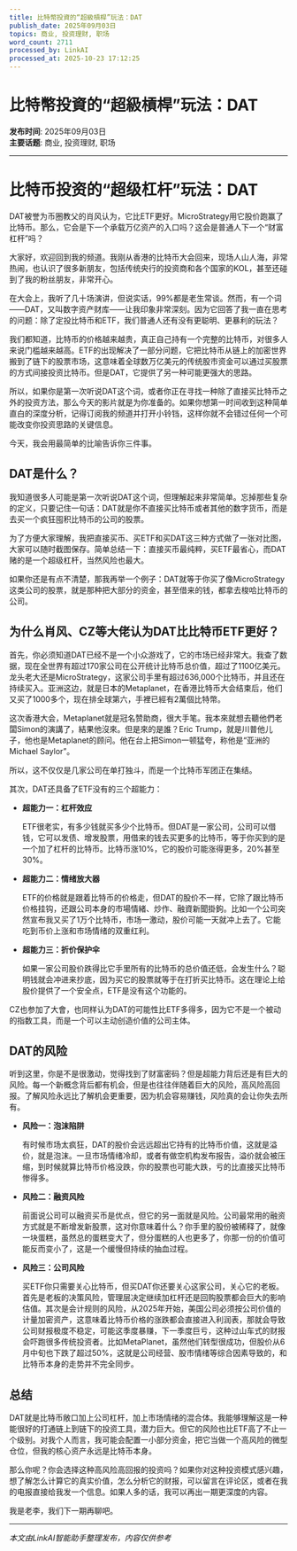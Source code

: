 ```yaml
---
title: 比特幣投資的“超級槓桿”玩法：DAT
publish_date: 2025年09月03日
topics: 商业, 投资理财, 职场
word_count: 2711
processed_by: LinkAI
processed_at: 2025-10-23 17:12:25
---
```


# 比特幣投資的“超級槓桿”玩法：DAT

**发布时间**: 2025年09月03日  
**主要话题**: 商业, 投资理财, 职场

---

# 比特币投资的“超级杠杆”玩法：DAT

DAT被誉为币圈教父的肖风认为，它比ETF更好。MicroStrategy用它股价跑赢了比特币。那么，它会是下一个承载万亿资产的入口吗？这会是普通人下一个“财富杠杆”吗？

大家好，欢迎回到我的频道。我刚从香港的比特币大会回来，现场人山人海，非常热闹，也认识了很多新朋友，包括传统央行的投资商和各个国家的KOL，甚至还碰到了我的粉丝朋友，非常开心。

在大会上，我听了几十场演讲，但说实话，99%都是老生常谈。然而，有一个词——DAT，又叫数字资产财库——让我印象非常深刻。因为它回答了我一直在思考的问题：除了定投比特币和ETF，我们普通人还有没有更聪明、更暴利的玩法？

我们都知道，比特币的价格越来越贵，真正自己持有一个完整的比特币，对很多人来说门槛越来越高。ETF的出现解决了一部分问题，它把比特币从链上的加密世界搬到了链下的股票市场，这意味着全球数万亿美元的传统股市资金可以通过买股票的方式间接投资比特币。但是DAT，它提供了另一种可能更强大的思路。

所以，如果你是第一次听说DAT这个词，或者你正在寻找一种除了直接买比特币之外的投资方法，那么今天的影片就是为你准备的。如果你想第一时间收到这种简单直白的深度分析，记得订阅我的频道并打开小铃铛，这样你就不会错过任何一个可能改变你投资思路的关键信息。

今天，我会用最简单的比喻告诉你三件事。

## DAT是什么？

我知道很多人可能是第一次听说DAT这个词，但理解起来非常简单。忘掉那些复杂的定义，只要记住一句话：DAT就是你不直接买比特币或者其他的数字货币，而是去买一个疯狂囤积比特币的公司的股票。

为了方便大家理解，我把直接买币、买ETF和买DAT这三种方式做了一张对比图，大家可以随时截图保存。简单总结一下：直接买币最纯粹，买ETF最省心，而DAT赌的是一个超级杠杆，当然风险也最大。

如果你还是有点不清楚，那我再举一个例子：DAT就等于你买了像MicroStrategy这类公司的股票，就是那种把大部分的资金，甚至借来的钱，都拿去梭哈比特币的公司。

## 为什么肖风、CZ等大佬认为DAT比比特币ETF更好？

首先，你必须知道DAT已经不是一个小众游戏了，它的市场已经非常大。我查了数据，现在全世界有超过170家公司在公开统计比特币总价值，超过了1100亿美元。龙头老大还是MicroStrategy，这家公司手里有超过636,000个比特币，并且还在持续买入。亚洲这边，就是日本的Metaplanet，在香港比特币大会结束后，他们又买了1000多个，现在排全球第六，手裡已經有2萬個比特幣。

这次香港大会，Metaplanet就是冠名赞助商，很大手笔。我本來就想去聽他們老闆Simon的演講了，結果他沒來。但是來的是誰？Eric Trump，就是川普他儿子，他也是Metaplanet的顾问。他在台上把Simon一顿猛夸，称他是“亚洲的Michael Saylor”。

所以，这不仅仅是几家公司在单打独斗，而是一个比特币军团正在集结。

其次，DAT还具备了ETF没有的三个超能力：

*   **超能力一：杠杆效应**

    ETF很老实，有多少钱就买多少个比特币。但DAT是一家公司，公司可以借钱，它可以发债、增发股票，用借来的钱去买更多的比特币，等于你买到的是一个加了杠杆的比特币。比特币涨10%，它的股价可能涨得更多，20%甚至30%。
*   **超能力二：情绪放大器**

    ETF的价格就是跟着比特币的价格走，但DAT的股价不一样，它除了跟比特币价格挂钩，还跟公司本身的市場情緒、炒作、融資新聞掛鉤。比如一个公司突然宣布我又买了1万个比特币，市场一激动，股价可能一天就冲上去了。它能吃到币价上涨和市场情绪的双重红利。
*   **超能力三：折价保护伞**

    如果一家公司股价跌得比它手里所有的比特币的总价值还低，会发生什么？聪明钱就会冲进来抄底，因为买它的股票就等于在打折买比特币。这在理论上给股价提供了一个安全点，ETF是没有这个功能的。

CZ也参加了大會，也同样认为DAT的可能性比ETF多得多，因为它不是一个被动的指数工具，而是一个可以主动创造价值的公司主体。

## DAT的风险

听到这里，你是不是很激动，觉得找到了财富密码？但是超能力背后还是有巨大的风险。每一个新概念背后都有机会，但是也往往伴随着巨大的风险，高风险高回报。了解风险永远比了解机会更重要，因为机会容易赚钱，风险真的会让你失去所有。

*   **风险一：泡沫陷阱**

    有时候市场太疯狂，DAT的股价会远远超出它持有的比特币价值，这就是溢价，就是泡沫。一旦市场情绪冷却，或者有做空机构发布报告，溢价就会被压缩，到时候就算比特币价格没跌，你的股票也可能大跌，亏的比直接买比特币惨得多。
*   **风险二：融资风险**

    前面说公司可以融资买币是优点，但它的另一面就是风险。公司最常用的融资方式就是不断增发新股票，这对你意味着什么？你手里的股份被稀释了，就像一块蛋糕，虽然总的蛋糕变大了，但分蛋糕的人也更多了，你那一份的价值可能反而变小了，这是一个缓慢但持续的抽血过程。
*   **风险三：公司风险**

    买ETF你只需要关心比特币，但买DAT你还要关心这家公司，关心它的老板。首先是老板的决策风险，管理层决定继续加杠杆还是回购股票都会巨大的影响估值。其次是会计规则的风险，从2025年开始，美国公司必须按公司价值的计量加密资产，这意味着比特币价格的涨跌都会直接进入利润表，那就会导致公司财报极度不稳定，可能这季度暴赚，下一季度巨亏，这种过山车式的财报会吓跑很多传统投资者。比如MetaPlanet，虽然他们转型很成功，但股价从6月中旬也下跌了超过50%，这就是公司经营、股市情绪等综合因素导致的，和比特币本身的走势并不完全同步。

## 总结

DAT就是比特币敞口加上公司杠杆，加上市场情绪的混合体。我能够理解这是一种能很好的打通链上到链下的投资工具，潜力巨大。但它的风险也比ETF高了不止一个级别。对我个人而言，我可能会配置一小部分资金，把它当做一个高风险的微型仓位，但我的核心资产永远是比特币本身。

那么你呢？你会选择这种高风险高回报的投资吗？如果你对这种投资模式感兴趣，想了解怎么计算它的真实价值，怎么分析它的财报，可以留言在评论区，或者在我的电报直接给我发一个信息。如果人多的话，我可以再出一期更深度的内容。

我是老李，我们下一期再聊吧。


---

*本文由LinkAI智能助手整理发布，内容仅供参考*
